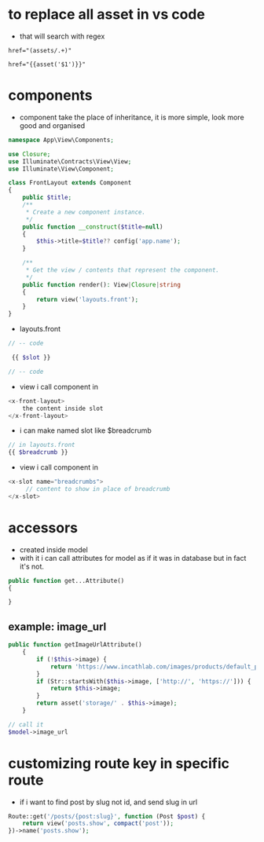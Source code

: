# to replace all asset in vs code
- that will search with regex
```
href="(assets/.+)"
```
```
href="{{asset('$1')}}"
```
# components
- component take the place of inheritance, it is more simple, look more good and organised 
```php
namespace App\View\Components;

use Closure;
use Illuminate\Contracts\View\View;
use Illuminate\View\Component;

class FrontLayout extends Component
{
    public $title;
    /**
     * Create a new component instance.
     */
    public function __construct($title=null)
    {
        $this->title=$title?? config('app.name');
    }

    /**
     * Get the view / contents that represent the component.
     */
    public function render(): View|Closure|string
    {
        return view('layouts.front');
    }
}
```
- layouts.front
```php
// -- code

 {{ $slot }}

// -- code
```
- view i call component in
```php
<x-front-layout>
    the content inside slot
</x-front-layout>
```
- i can make named slot like $breadcrumb
```php
// in layouts.front
{{ $breadcrumb }}
```
- view i call component in
```php
<x-slot name="breadcrumbs">
     // content to show in place of breadcrumb
</x-slot>
```

# accessors
- created inside model
- with it i can call attributes for model as if it was in database but in fact it's not. 
```php
public function get...Attribute()
{

}
```
## example: image_url
```php
public function getImageUrlAttribute()
    {
        if (!$this->image) {
            return 'https://www.incathlab.com/images/products/default_product.png';
        }
        if (Str::startsWith($this->image, ['http://', 'https://'])) {
            return $this->image;
        }
        return asset('storage/' . $this->image);
    }
```
```php
// call it
$model->image_url
```
# customizing route key in specific route
- if i want to find post by slug not id, and send slug in url
```php
Route::get('/posts/{post:slug}', function (Post $post) {
    return view('posts.show', compact('post'));
})->name('posts.show');
```
